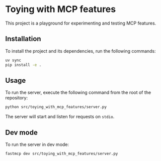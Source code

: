 # Toying with MCP features

This project is a playground for experimenting and testing MCP features.

## Installation

To install the project and its dependencies, run the following commands:

```bash
uv sync
pip install -e .
```

## Usage

To run the server, execute the following command from the root of the repository:

```bash
python src/toying_with_mcp_features/server.py
```

The server will start and listen for requests on `stdio`.

## Dev mode

To run the server in dev mode:
```bash
fastmcp dev src/toying_with_mcp_features/server.py
```
